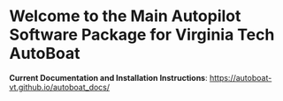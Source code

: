 # Welcome to the Main Autopilot Software Package for Virginia Tech AutoBoat

**Current Documentation and Installation Instructions**: <https://autoboat-vt.github.io/autoboat_docs/>
